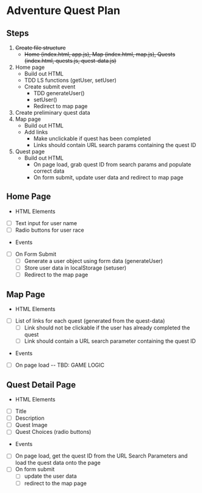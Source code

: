 # Adventure Quest Plan

## Steps

1. ~~Create file structure~~
    - ~~Home (index.html, app.js), Map (index.html, map.js), Quests (index.html, quests.js, quest-data.js)~~
2. Home page
    - Build out HTML
    - TDD LS functions (getUser, setUser)
    - Create submit event
        - TDD generateUser()
        - setUser()
        - Redirect to map page
3. Create preliminary quest data
4. Map page
    - Build out HTML
    - Add links
        - Make unclickable if quest has been completed
        - Links should contain URL search params containing the quest ID
5. Quest page
    - Build out HTML
        - On page load, grab quest ID from search params and populate correct data
        - On form submit, update user data and redirect to map page

## Home Page

-   HTML Elements

*   [ ] Text input for user name
*   [ ] Radio buttons for user race

-   Events

*   [ ] On Form Submit
    -   [ ] Generate a user object using form data (generateUser)
    -   [ ] Store user data in localStorage (setuser)
    -   [ ] Redirect to the map page

## Map Page

-   HTML Elements

*   [ ] List of links for each quest (generated from the quest-data)
    -   [ ] Link should not be clickable if the user has already completed the quest
    -   [ ] Link should contain a URL search parameter containing the quest ID

-   Events

*   [ ] On page load -- TBD: GAME LOGIC

## Quest Detail Page

-   HTML Elements

*   [ ] Title
*   [ ] Description
*   [ ] Quest Image
*   [ ] Quest Choices (radio buttons)

-   Events

*   [ ] On page load, get the quest ID from the URL Search Parameters and load the quest data onto the page
*   [ ] On form submit
    -   [ ] update the user data
    -   [ ] redirect to the map page
